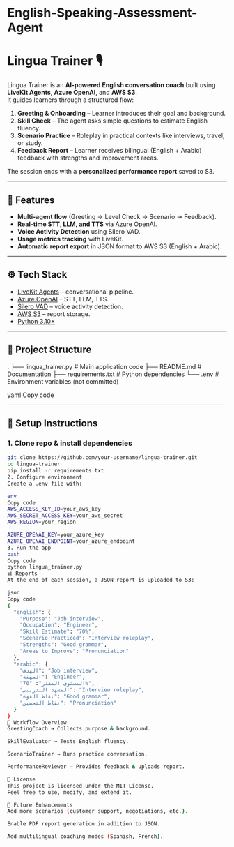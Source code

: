 # English-Speaking-Assessment-Agent

# Lingua Trainer 🎙️

Lingua Trainer is an **AI-powered English conversation coach** built using **LiveKit Agents**, **Azure OpenAI**, and **AWS S3**.  
It guides learners through a structured flow:

1. **Greeting & Onboarding** – Learner introduces their goal and background.  
2. **Skill Check** – The agent asks simple questions to estimate English fluency.  
3. **Scenario Practice** – Roleplay in practical contexts like interviews, travel, or study.  
4. **Feedback Report** – Learner receives bilingual (English + Arabic) feedback with strengths and improvement areas.  

The session ends with a **personalized performance report** saved to S3.

---

## 🔑 Features
- **Multi-agent flow** (Greeting → Level Check → Scenario → Feedback).  
- **Real-time STT, LLM, and TTS** via Azure OpenAI.  
- **Voice Activity Detection** using Silero VAD.  
- **Usage metrics tracking** with LiveKit.  
- **Automatic report export** in JSON format to AWS S3 (English + Arabic).  

---

## ⚙️ Tech Stack
- [LiveKit Agents](https://github.com/livekit/agents) – conversational pipeline.  
- [Azure OpenAI](https://azure.microsoft.com/en-us/products/ai-services/openai-service) – STT, LLM, TTS.  
- [Silero VAD](https://github.com/snakers4/silero-vad) – voice activity detection.  
- [AWS S3](https://aws.amazon.com/s3/) – report storage.  
- [Python 3.10+](https://www.python.org/)  

---

## 📂 Project Structure
.
├── lingua_trainer.py # Main application code
├── README.md # Documentation
├── requirements.txt # Python dependencies
└── .env # Environment variables (not committed)

yaml
Copy code

---

## 🔧 Setup Instructions

### 1. Clone repo & install dependencies
```bash
git clone https://github.com/your-username/lingua-trainer.git
cd lingua-trainer
pip install -r requirements.txt
2. Configure environment
Create a .env file with:

env
Copy code
AWS_ACCESS_KEY_ID=your_aws_key
AWS_SECRET_ACCESS_KEY=your_aws_secret
AWS_REGION=your_region

AZURE_OPENAI_KEY=your_azure_key
AZURE_OPENAI_ENDPOINT=your_azure_endpoint
3. Run the app
bash
Copy code
python lingua_trainer.py
📊 Reports
At the end of each session, a JSON report is uploaded to S3:

json
Copy code
{
  "english": {
    "Purpose": "Job interview",
    "Occupation": "Engineer",
    "Skill Estimate": "70%",
    "Scenario Practiced": "Interview roleplay",
    "Strengths": "Good grammar",
    "Areas to Improve": "Pronunciation"
  },
  "arabic": {
    "الهدف": "Job interview",
    "المهنة": "Engineer",
    "المستوى المقدر": "70%",
    "المشهد التدريبي": "Interview roleplay",
    "نقاط القوة": "Good grammar",
    "نقاط التحسين": "Pronunciation"
  }
}
🧩 Workflow Overview
GreetingCoach → Collects purpose & background.

SkillEvaluator → Tests English fluency.

ScenarioTrainer → Runs practice conversation.

PerformanceReviewer → Provides feedback & uploads report.

📜 License
This project is licensed under the MIT License.
Feel free to use, modify, and extend it.

🚀 Future Enhancements
Add more scenarios (customer support, negotiations, etc.).

Enable PDF report generation in addition to JSON.

Add multilingual coaching modes (Spanish, French).
